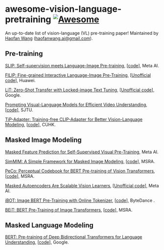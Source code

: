 # awesome-vision-language-pretraining [![Awesome](https://awesome.re/badge.svg)](https://awesome.re)
An up-to-date list of vision-language (VL) pre-training paper! Maintained by [Haofan Wang](https://haofanwang.github.io/) (haofanwang.ai@gmail.com).


## Pre-training
[SLIP: Self-supervision meets Language-Image Pre-training](https://arxiv.org/abs/2112.12750), [[code](https://github.com/facebookresearch/SLIP)], Meta AI.

[FILIP: Fine-grained Interactive Language-Image Pre-Training](https://arxiv.org/pdf/2111.07783.pdf), [[Unofficial code](https://github.com/lucidrains/x-clip)], Huawei.

[LiT: Zero-Shot Transfer with Locked-image Text Tuning](https://arxiv.org/abs/2111.07991), [[Unofficial code](https://github.com/lucidrains/x-clip)], Google.

[Prompting Visual-Language Models for Efficient Video Understanding](https://arxiv.org/pdf/2112.04478.pdf), [[code](https://github.com/ju-chen/Efficient-Prompt)], SJTU.

[TiP-Adapter: Training-free CLIP-Adapter for Better Vision-Language Modeling](https://arxiv.org/abs/2111.03930), [[code](https://github.com/gaopengcuhk/Tip-Adapter)], CUHK.


## Masked Image Modeling

[Masked Feature Prediction for Self-Supervised Visual Pre-Training](https://arxiv.org/abs/2112.09133), Meta AI.

[SimMIM: A Simple Framework for Masked Image Modeling](https://arxiv.org/abs/2111.09886), [[code](https://github.com/microsoft/SimMIM)], MSRA.

[PeCo: Perceptual Codebook for BERT Pre-training of Vision Transformers](https://arxiv.org/abs/2111.12710), [[code](https://github.com/microsoft/PeCo)], MSRA.

[Masked Autoencoders Are Scalable Vision Learners](https://arxiv.org/pdf/2111.06377.pdf), [[Unofficial code](https://github.com/pengzhiliang/MAE-pytorch)], Meta AI.

[iBOT: Image BERT Pre-Training with Online Tokenizer](https://arxiv.org/abs/2111.07832), [[code](https://github.com/bytedance/ibot)], ByteDance .

[BEiT: BERT Pre-Training of Image Transformers](https://arxiv.org/abs/2106.08254), [[code](https://github.com/microsoft/unilm)], MSRA.

## Masked Language Modeling
[BERT: Pre-training of Deep Bidirectional Transformers for Language Understanding](https://arxiv.org/abs/1810.04805), [[code](https://github.com/google-research/bert)], Google.
